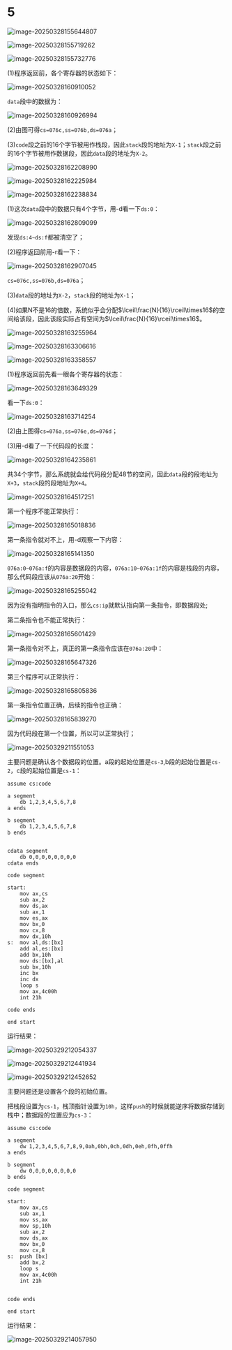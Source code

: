 # 5

![image-20250328155644807](image-20250328155644807.png)

![image-20250328155719262](image-20250328155719262.png)

![image-20250328155732776](image-20250328155732776.png)

(1)程序返回前，各个寄存器的状态如下：

![image-20250328160910052](image-20250328160910052.png)

`data`段中的数据为：

![image-20250328160926994](image-20250328160926994.png)

(2)由图可得`cs=076c,ss=076b,ds=076a`；

(3)`code`段之前的16个字节被用作栈段，因此`stack`段的地址为`X-1`；`stack`段之前的16个字节被用作数据段，因此`data`段的地址为`X-2`。

![image-20250328162208990](image-20250328162208990.png)

![image-20250328162225984](image-20250328162225984.png)

![image-20250328162238834](image-20250328162238834.png)

(1)这次`data`段中的数据只有4个字节，用-d看一下`ds:0`：

![image-20250328162809099](image-20250328162809099.png)

发现`ds:4~ds:f`都被清空了；

(2)程序返回前用-r看一下：

![image-20250328162907045](image-20250328162907045.png)

`cs=076c,ss=076b,ds=076a`；

(3)`data`段的地址为`X-2`，`stack`段的地址为`X-1`；

(4)如果N不是16的倍数，系统似乎会分配$\lceil\frac{N}{16}\rceil\times16$的空间给该段，因此该段实际占有空间为$\lceil\frac{N}{16}\rceil\times16$。

![image-20250328163255964](image-20250328163255964.png)

![image-20250328163306616](image-20250328163306616.png)

![image-20250328163358557](image-20250328163358557.png)

(1)程序返回前先看一眼各个寄存器的状态：

![image-20250328163649329](image-20250328163649329.png)

看一下`ds:0`：

![image-20250328163714254](image-20250328163714254.png)

(2)由上图得`cs=076a,ss=076e,ds=076d`；

(3)用-d看了一下代码段的长度：

![image-20250328164235861](image-20250328164235861.png)

共34个字节，那么系统就会给代码段分配48节的空间，因此`data`段的段地址为`X+3`，`stack`段的段地址为`X+4`。

![image-20250328164517251](image-20250328164517251.png)

第一个程序不能正常执行：

![image-20250328165018836](image-20250328165018836.png)

第一条指令就对不上，用-d观察一下内容：

![image-20250328165141350](image-20250328165141350.png)

`076a:0~076a:f`的内容是数据段的内容，`076a:10~076a:1f`的内容是栈段的内容，那么代码段应该从`076a:20`开始：

![image-20250328165255042](image-20250328165255042.png)

因为没有指明指令的入口，那么`cs:ip`就默认指向第一条指令，即数据段处;

第二条指令也不能正常执行：

![image-20250328165601429](image-20250328165601429.png)

第一条指令对不上，真正的第一条指令应该在`076a:20`中：

![image-20250328165647326](image-20250328165647326.png)

第三个程序可以正常执行：

![image-20250328165805836](image-20250328165805836.png)

第一条指令位置正确，后续的指令也正确：

![image-20250328165839270](image-20250328165839270.png)

因为代码段在第一个位置，所以可以正常执行；

![image-20250329211551053](image-20250329211551053.png)

主要问题是确认各个数据段的位置。a段的起始位置是`cs-3`,b段的起始位置是`cs-2`，c段的起始位置是`cs-1`：

```
assume cs:code

a segment
    db 1,2,3,4,5,6,7,8
a ends

b segment 
    db 1,2,3,4,5,6,7,8
b ends


cdata segment
    db 0,0,0,0,0,0,0,0
cdata ends

code segment

start:
    mov ax,cs
    sub ax,2
    mov ds,ax
    sub ax,1
    mov es,ax
    mov bx,0
    mov cx,8
    mov dx,10h
s:  mov al,ds:[bx]
    add al,es:[bx]
    add bx,10h
    mov ds:[bx],al
    sub bx,10h
    inc bx
    inc dx
    loop s
    mov ax,4c00h
    int 21h

code ends

end start
```

运行结果：

![image-20250329212054337](image-20250329212054337.png)

![image-20250329212441934](image-20250329212441934.png)

![image-20250329212452652](image-20250329212452652.png)

主要问题还是设置各个段的初始位置。

把栈段设置为`cs-1`，栈顶指针设置为`10h`，这样`push`的时候就能逆序将数据存储到栈中；数据段的位置应为`cs-3`：

```
assume cs:code

a segment
    dw 1,2,3,4,5,6,7,8,9,0ah,0bh,0ch,0dh,0eh,0fh,0ffh
a ends

b segment
    dw 0,0,0,0,0,0,0,0
b ends

code segment

start:
    mov ax,cs
    sub ax,1
    mov ss,ax
    mov sp,10h
    sub ax,2
    mov ds,ax
    mov bx,0
    mov cx,8
s:  push [bx]
    add bx,2
    loop s
    mov ax,4c00h
    int 21h


code ends

end start
```

运行结果：

![image-20250329214057950](image-20250329214057950.png)

